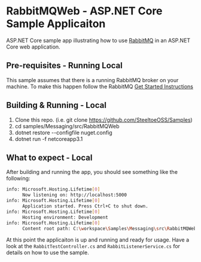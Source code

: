 # RabbitMQWeb - ASP.NET Core Sample Applicaiton

ASP.NET Core sample app illustrating how to use [RabbitMQ](https://https://www.rabbitmq.com/) in an ASP.NET Core web application.

## Pre-requisites - Running Local

This sample assumes that there is a running RabbitMQ broker on your machine. To make this happen follow the RabbitMQ [Get Started Instructions](https://www.rabbitmq.com/#getstarted)

## Building & Running - Local

1. Clone this repo. (i.e. git clone <https://github.com/SteeltoeOSS/Samples>)
1. cd samples/Messaging/src/RabbitMQWeb
1. dotnet restore --configfile nuget.config
1. dotnet run -f netcoreapp3.1

## What to expect - Local

After building and running the app, you should see something like the following:

```bash
info: Microsoft.Hosting.Lifetime[0]
      Now listening on: http://localhost:5000
info: Microsoft.Hosting.Lifetime[0]
      Application started. Press Ctrl+C to shut down.
info: Microsoft.Hosting.Lifetime[0]
      Hosting environment: Development
info: Microsoft.Hosting.Lifetime[0]
      Content root path: C:\workspace\Samples\Messaging\src\RabbitMQWeb
```

At this point the applicaiton is up and running and ready for usage.  Have a look at the `RabbitTestController.cs` and `RabbitListenerService.cs` for details on how to use the sample.
